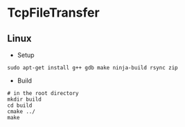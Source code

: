 # TcpFileTransfer

## Linux 
- Setup
~~~
sudo apt-get install g++ gdb make ninja-build rsync zip
~~~

- Build
~~~
# in the root directory
mkdir build
cd build
cmake ../
make
~~~
